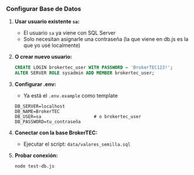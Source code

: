 ### Configurar Base de Datos

1. **Usar usuario existente `sa`:**
   - El usuario `sa` ya viene con SQL Server
   - Solo necesitan asignarle una contraseña (la que viene en db.js es la que yo usé localmente)

2. **O crear nuevo usuario:**
   ```sql
   CREATE LOGIN brokertec_user WITH PASSWORD = 'BrokerTEC123!'; 
   ALTER SERVER ROLE sysadmin ADD MEMBER brokertec_user;
   ```

3. **Configurar .env:**
   - Ya está el `.env.example` como template
   ```env
   DB_SERVER=localhost
   DB_NAME=BrokerTEC
   DB_USER=sa                    # o brokertec_user
   DB_PASSWORD=tu_contraseña
   ```

4. **Conectar con la base BrokerTEC:**
   - Ejecutar el script: `data/valores_semilla.sql`

5. **Probar conexión:**
   ```bash
   node test-db.js
   ```
